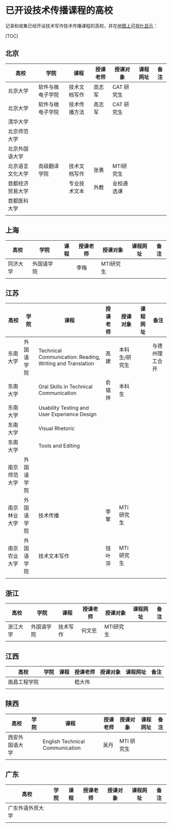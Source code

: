 # 已开设技术传播课程的高校

记录和收集已经开设技术写作技术传播课程的高校，并在[地图上可视化显示](list.tc-edu.org)：



[TOC]



## 北京

| 高校             | 学院             | 课程         | 授课老师 | 授课对象   | 课程网址 | 备注 |
| ---------------- | ---------------- | ------------ | -------- | ---------- | -------- | ---- |
| 北京大学         | 软件与微电子学院 | 技术文档写作 | 高志军   | CAT 研究生 |          |      |
| 北京大学         | 软件与微电子学院 | 技术传播方法 | 高志军   | CAT 研究生 |          |      |
| 清华大学         |                  |              |          |            |          |      |
| 北京师范大学     |                  |              |          |            |          |      |
| 北京外国语大学   |                  |              |          |            |          |      |
| 北京语言文化大学 | 高级翻译学院     | 技术文档写作 | 张勇     | MTI研究生  |          |      |
| 首都经济贸易大学 |                  | 专业技术文本 | 外教     | 全校通选课 |          |      |
| 首都医科大学     |                  |              |          |            |          |      |
|                  |                  |              |          |            |          |      |



## 上海

| 高校     | 学院       | 课程 | 授课老师 | 授课对象  | 课程网址 | 备注 |
| -------- | ---------- | ---- | -------- | --------- | -------- | ---- |
| 同济大学 | 外国语学院 |      | 李梅     | MTI研究生 |          |      |
|          |            |      |          |           |          |      |

## 江苏

| 高校         | 学院       | 课程                                                      | 授课老师 | 授课对象      | 课程网址 | 备注           |
| ------------ | ---------- | --------------------------------------------------------- | :------- | ------------- | -------- | -------------- |
| 东南大学     | 外国语学院 | Technical Communication: Reading, Writing and Translation | 高建     | 本科生/研究生 |          | 与德州理工合开 |
| 东南大学     |            | Oral Skills in Technical Communication                    | 俞韫烨   | 本科生        |          |                |
| 东南大学     |            | Usability Testing and User Experience Design              |          |               |          |                |
| 东南大学     |            | Visual Rhetoric                                           |          |               |          |                |
| 东南大学     |            | Tools and Editing                                         |          |               |          |                |
| 南京师范大学 | 外国语学院 |                                                           |          |               |          |                |
| 南京林业大学 | 外国语学院 | 技术传播                                                  | 李擎     | MTI研究生     |          |                |
| 南京农业大学 | 外国语学院 | 技术文本写作                                              | 钱叶萍   | MTI研究生     |          |                |
|              |            |                                                           |          |               |          |                |



## 浙江

| 高校     | 学院       | 课程     | 授课老师 | 授课对象  | 课程网址 | 备注 |
| -------- | ---------- | -------- | -------- | --------- | -------- | ---- |
| 浙江大学 | 外国语学院 | 技术写作 | 何文忠   | MTI研究生 |          |      |
|          |            |          |          |           |          |      |



## 江西

| 高校         | 学院 | 课程 | 授课老师 | 授课对象 | 课程网址 | 备注 |
| ------------ | ---- | ---- | -------- | -------- | -------- | ---- |
| 南昌工程学院 |      |      | 嵇大伟   |          |          |      |
|              |      |      |          |          |          |      |



## 陕西

| 高校           | 学院 | 课程                            | 授课老师 | 授课对象   | 课程网址 | 备注 |
| -------------- | ---- | ------------------------------- | -------- | ---------- | -------- | ---- |
| 西安外国语大学 |      | English Technical Communication | 吴丹     | MTI 研究生 |          |      |
|                |      |                                 |          |            |          |      |

## 广东

| 高校             | 学院 | 课程 | 授课老师 | 授课对象 | 课程网址 | 备注 |
| ---------------- | ---- | ---- | -------- | -------- | -------- | ---- |
| 广东外语外贸大学 |      |      |          |          |          |      |
|                  |      |      |          |          |          |      |

